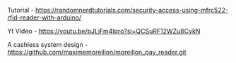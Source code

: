 Tutorial - https://randomnerdtutorials.com/security-access-using-mfrc522-rfid-reader-with-arduino/

Yt Video - https://youtu.be/pJLjFm4Ipro?si=QCSuRF12WZu8CykN

A cashless system design - https://github.com/maximemoreillon/moreillon_pay_reader.git
